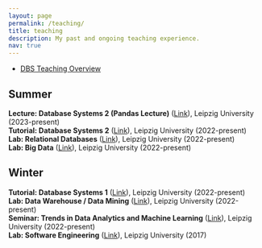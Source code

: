 ```yaml
---
layout: page
permalink: /teaching/
title: teaching
description: My past and ongoing teaching experience.
nav: true
---
```


* <a href="https://dbs.uni-leipzig.de/study/courses" target="_blank">DBS Teaching Overview</a>

<div class="publications">
  <h2 class="year">Summer</h2>
    <b>Lecture: Database Systems 2 (Pandas Lecture)</b> (<a href="https://dbs.uni-leipzig.de/study/courses" target="_blank">Link</a>),
    Leipzig University (2023-present)<br/>
    <b>Tutorial: Database Systems 2</b> (<a href="https://dbs.uni-leipzig.de/study/courses" target="_blank">Link</a>),
    Leipzig University (2022-present)<br/>
    <b>Lab: Relational Databases</b> (<a href="https://dbs.uni-leipzig.de/study/courses" target="_blank">Link</a>),
    Leipzig University (2022-present)<br/>
    <b>Lab: Big Data</b> (<a href="https://dbs.uni-leipzig.de/study/courses" target="_blank">Link</a>),
    Leipzig University (2022-present)<br/>

  <h2 class="year">Winter</h2>
    <b>Tutorial: Database Systems 1</b> (<a href="https://dbs.uni-leipzig.de/study/courses" target="_blank">Link</a>),
    Leipzig University (2022-present)<br/>
    <b>Lab: Data Warehouse / Data Mining</b> (<a href="https://dbs.uni-leipzig.de/study/courses" target="_blank">Link</a>),
    Leipzig University (2022-present)<br/>
    <b>Seminar: Trends in Data Analytics and Machine Learning</b> (<a href="https://dbs.uni-leipzig.de/study/courses" target="_blank">Link</a>),
    Leipzig University (2022-present)<br/>  
    <b>Lab: Software Engineering</b> (<a href="http://bis.informatik.uni-leipzig.de/de/Lehre/BAMA/SWP?v=1dqw" target="_blank">Link</a>),
    Leipzig University (2017)<br/>
</div>